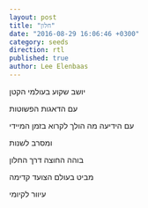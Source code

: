 ```yaml
---
layout: post
title: "חלון"
date: "2016-08-29 16:06:46 +0300"
category: seeds
direction: rtl
published: true
author: Lee Elenbaas
---
```

יושב שקוע בעולמי הקטן

עם הדאגות הפשוטות

עם הידיעה מה הולך לקרוא בזמן המיידי

ומסרב לשנות

בוהה החוצה דרך החלון

מביט בעולם הצועד קדימה

עיוור לקיומי
